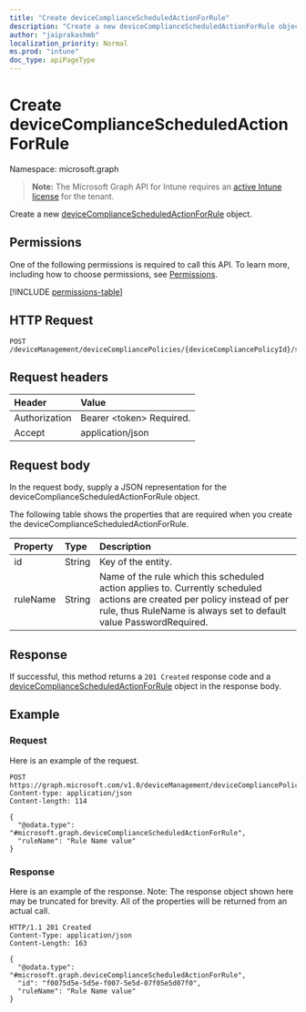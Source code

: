 ```yaml
---
title: "Create deviceComplianceScheduledActionForRule"
description: "Create a new deviceComplianceScheduledActionForRule object."
author: "jaiprakashmb"
localization_priority: Normal
ms.prod: "intune"
doc_type: apiPageType
---
```


# Create deviceComplianceScheduledActionForRule

Namespace: microsoft.graph

> **Note:** The Microsoft Graph API for Intune requires an [active Intune license](https://go.microsoft.com/fwlink/?linkid=839381) for the tenant.

Create a new [deviceComplianceScheduledActionForRule](../resources/intune-deviceconfig-devicecompliancescheduledactionforrule.md) object.

## Permissions
One of the following permissions is required to call this API. To learn more, including how to choose permissions, see [Permissions](/graph/permissions-reference).

<!-- { "blockType": "permissions", "name": "intune_deviceconfig_devicecompliancescheduledactionforrule_create" } -->
[!INCLUDE [permissions-table](../includes/permissions/intune-deviceconfig-devicecompliancescheduledactionforrule-create-permissions.md)]

## HTTP Request
<!-- {
  "blockType": "ignored"
}
-->
``` http
POST /deviceManagement/deviceCompliancePolicies/{deviceCompliancePolicyId}/scheduledActionsForRule
```

## Request headers
|Header|Value|
|:---|:---|
|Authorization|Bearer &lt;token&gt; Required.|
|Accept|application/json|

## Request body
In the request body, supply a JSON representation for the deviceComplianceScheduledActionForRule object.

The following table shows the properties that are required when you create the deviceComplianceScheduledActionForRule.

|Property|Type|Description|
|:---|:---|:---|
|id|String|Key of the entity.|
|ruleName|String|Name of the rule which this scheduled action applies to. Currently scheduled actions are created per policy instead of per rule, thus RuleName is always set to default value PasswordRequired.|



## Response
If successful, this method returns a `201 Created` response code and a [deviceComplianceScheduledActionForRule](../resources/intune-deviceconfig-devicecompliancescheduledactionforrule.md) object in the response body.

## Example

### Request
Here is an example of the request.
``` http
POST https://graph.microsoft.com/v1.0/deviceManagement/deviceCompliancePolicies/{deviceCompliancePolicyId}/scheduledActionsForRule
Content-type: application/json
Content-length: 114

{
  "@odata.type": "#microsoft.graph.deviceComplianceScheduledActionForRule",
  "ruleName": "Rule Name value"
}
```

### Response
Here is an example of the response. Note: The response object shown here may be truncated for brevity. All of the properties will be returned from an actual call.
``` http
HTTP/1.1 201 Created
Content-Type: application/json
Content-Length: 163

{
  "@odata.type": "#microsoft.graph.deviceComplianceScheduledActionForRule",
  "id": "f0075d5e-5d5e-f007-5e5d-07f05e5d07f0",
  "ruleName": "Rule Name value"
}
```

